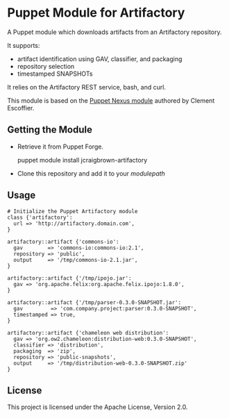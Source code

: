 Puppet Module for Artifactory
=============================

A Puppet module which downloads artifacts from an Artifactory repository.

It supports:
* artifact identification using GAV, classifier, and packaging
* repository selection
* timestamped SNAPSHOTs

It relies on the Artifactory REST service, bash, and curl.

This module is based on the [Puppet Nexus module](https://github.com/cescoffier/puppet-nexus)
authored by Clement Escoffier.

Getting the Module
------------------

* Retrieve it from Puppet Forge.

	puppet module install jcraigbrown-artifactory

* Clone this repository and add it to your _modulepath_

Usage
-----

	# Initialize the Puppet Artifactory module
	class {'artifactory':
	  url => 'http://artifactory.domain.com',
	}

	artifactory::artifact {'commons-io':
	  gav        => 'commons-io:commons-io:2.1',
	  repository => 'public',
	  output     => '/tmp/commons-io-2.1.jar',
	}

	artifactory::artifact {'/tmp/ipojo.jar':
	  gav => 'org.apache.felix:org.apache.felix.ipojo:1.8.0',
	}

	artifactory::artifact {'/tmp/parser-0.3.0-SNAPSHOT.jar':
	  gav         => 'com.company.project:parser:0.3.0-SNAPSHOT',
	  timestamped => true,
	}

	artifactory::artifact {'chameleon web distribution':
	  gav => 'org.ow2.chameleon:distribution-web:0.3.0-SNAPSHOT',
	  classifier => 'distribution',
	  packaging  => 'zip',
	  repository => 'public-snapshots',
	  output     => '/tmp/distribution-web-0.3.0-SNAPSHOT.zip'
	}


License
-------

This project is licensed under the Apache License, Version 2.0.

